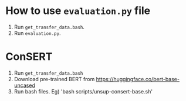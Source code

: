 # How to use `evaluation.py` file

1. Run `get_transfer_data.bash`.
2. Run `evaluation.py`.




# ConSERT

1. Run `get_transfer_data.bash`
2. Download pre-trained BERT from https://huggingface.co/bert-base-uncased
3. Run bash files.     Eg) 'bash scripts/unsup-consert-base.sh'
